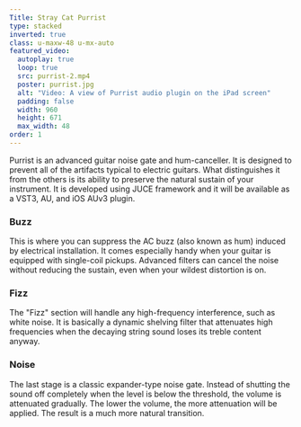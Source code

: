```yaml
---
Title: Stray Cat Purrist
type: stacked
inverted: true
class: u-maxw-48 u-mx-auto
featured_video:
  autoplay: true
  loop: true
  src: purrist-2.mp4
  poster: purrist.jpg
  alt: "Video: A view of Purrist audio plugin on the iPad screen"
  padding: false
  width: 960
  height: 671
  max_width: 48
order: 1
---
```


Purrist is an advanced guitar noise gate and hum-canceller. It is designed to prevent all of the artifacts typical to electric guitars. What distinguishes it from the others is its ability to preserve the natural sustain of your instrument. It is developed using JUCE framework and it will be available as a VST3, AU, and iOS AUv3 plugin.

### Buzz

This is where you can suppress the AC buzz (also known as hum) induced by electrical installation. It comes especially handy when your guitar is equipped with single-coil pickups. Advanced filters can cancel the noise without reducing the sustain, even when your wildest distortion is on.

### Fizz

The "Fizz" section will handle any high-frequency interference, such as white noise. It is basically a dynamic shelving filter that attenuates high frequencies when the decaying string sound loses its treble content anyway.

### Noise

The last stage is a classic expander-type noise gate. Instead of shutting the sound off completely when the level is below the threshold, the volume is attenuated gradually. The lower the volume, the more attenuation will be applied. The result is a much more natural transition.
